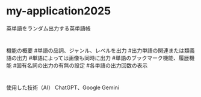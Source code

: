# my-application2025
英単語をランダム出力する英単語帳

#
機能の概要
#単語の品詞、ジャンル、レベルを出力
#出力単語の関連または類義語の出力
#単語によっては画像も同時に出力
#単語のブックマーク機能、履歴機能
#固有名詞の出力の有無の設定
#各単語の出力回数の表示

#
使用した技術（AI）
ChatGPT、Google Gemini

#

#

#
